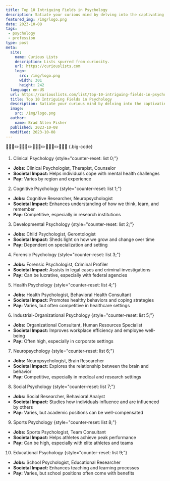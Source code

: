 ```yaml
---
title: Top 10 Intriguing Fields in Psychology
description: Satiate your curious mind by delving into the captivating psychological fields that shape our understanding of the human psyche.
featured_img: /img/logo.png
date: 2023-10-08
tags:
 - psychology
 - profession
type: post
meta:
  site:
    name: Curious Lists
    description: Lists spurred from curiosity.
    url: https://curiouslists.com
    logo:
      src: /img/logo.png
      width: 301
      height: 242
  language: en-US
  url: https://curiouslists.com/list/top-10-intriguing-fields-in-psychology
  title: Top 10 Intriguing Fields in Psychology
  description: Satiate your curious mind by delving into the captivating psychological fields that shape our understanding of the human psyche.
  image:
    src: /img/logo.png
  author:
    name: Brad Allen Fisher
  published: 2023-10-08
  modified: 2023-10-08
---
```

🧠💬📓✏️🧠💬📓✏️🧠💬📓✏️🧠💬📓✏️🧠💬📓 {.big-code}

1. Clinical Psychology {style="counter-reset: list 0;"}
  - **Jobs:** Clinical Psychologist, Therapist, Counselor
  - **Societal Impact:** Helps individuals cope with mental health challenges
  - **Pay:** Varies by region and experience

2. Cognitive Psychology {style="counter-reset: list 1;"}
  - **Jobs:** Cognitive Researcher, Neuropsychologist
  - **Societal Impact:** Enhances understanding of how we think, learn, and remember
  - **Pay:** Competitive, especially in research institutions

3. Developmental Psychology {style="counter-reset: list 2;"}
  - **Jobs:** Child Psychologist, Gerontologist
  - **Societal Impact:** Sheds light on how we grow and change over time
  - **Pay:** Dependent on specialization and setting

4. Forensic Psychology {style="counter-reset: list 3;"}
  - **Jobs:** Forensic Psychologist, Criminal Profiler
  - **Societal Impact:** Assists in legal cases and criminal investigations
  - **Pay:** Can be lucrative, especially with federal agencies

5. Health Psychology {style="counter-reset: list 4;"}
  - **Jobs:** Health Psychologist, Behavioral Health Consultant
  - **Societal Impact:** Promotes healthy behaviors and coping strategies
  - **Pay:** Varies, but often competitive in healthcare settings

6. Industrial-Organizational Psychology {style="counter-reset: list 5;"}
  - **Jobs:** Organizational Consultant, Human Resources Specialist
  - **Societal Impact:** Improves workplace efficiency and employee well-being
  - **Pay:** Often high, especially in corporate settings

7. Neuropsychology {style="counter-reset: list 6;"}
  - **Jobs:** Neuropsychologist, Brain Researcher
  - **Societal Impact:** Explores the relationship between the brain and behavior
  - **Pay:** Competitive, especially in medical and research settings

8. Social Psychology {style="counter-reset: list 7;"}
  - **Jobs:** Social Researcher, Behavioral Analyst
  - **Societal Impact:** Studies how individuals influence and are influenced by others
  - **Pay:** Varies, but academic positions can be well-compensated

9. Sports Psychology {style="counter-reset: list 8;"}
  - **Jobs:** Sports Psychologist, Team Consultant
  - **Societal Impact:** Helps athletes achieve peak performance
  - **Pay:** Can be high, especially with elite athletes and teams

10. Educational Psychology {style="counter-reset: list 9;"}
  - **Jobs:** School Psychologist, Educational Researcher
  - **Societal Impact:** Enhances teaching and learning processes
  - **Pay:** Varies, but school positions often come with benefits